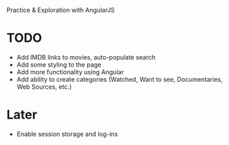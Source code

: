 Practice & Exploration with AngularJS

# TODO

* Add IMDB links to movies, auto-populate search
* Add some styling to the page
* Add more functionality using Angular
* Add ability to create categories (Watched, Want to see, Documentaries, Web Sources, etc.)

# Later

* Enable session storage and log-ins
